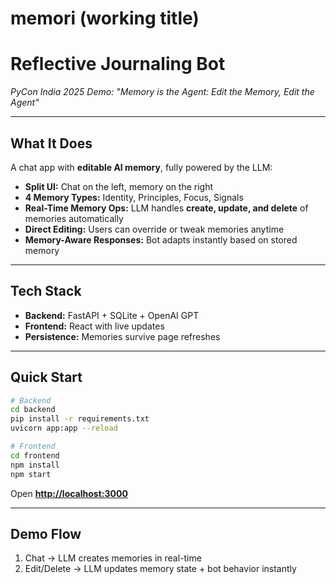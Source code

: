 # memori (working title)

# Reflective Journaling Bot  
*PyCon India 2025 Demo: "Memory is the Agent: Edit the Memory, Edit the Agent"*

---

## What It Does  
A chat app with **editable AI memory**, fully powered by the LLM:  
- **Split UI:** Chat on the left, memory on the right  
- **4 Memory Types:** Identity, Principles, Focus, Signals  
- **Real-Time Memory Ops:** LLM handles **create, update, and delete** of memories automatically  
- **Direct Editing:** Users can override or tweak memories anytime  
- **Memory-Aware Responses:** Bot adapts instantly based on stored memory  

---

## Tech Stack  
- **Backend:** FastAPI + SQLite + OpenAI GPT  
- **Frontend:** React with live updates  
- **Persistence:** Memories survive page refreshes  

---

## Quick Start  

```bash
# Backend
cd backend
pip install -r requirements.txt
uvicorn app:app --reload

# Frontend
cd frontend
npm install
npm start
````

Open **[http://localhost:3000](http://localhost:3000)**

---

## Demo Flow

1. Chat → LLM creates memories in real-time
2. Edit/Delete → LLM updates memory state + bot behavior instantly


